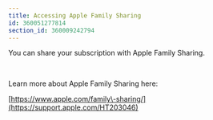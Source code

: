 ```yaml
---
title: Accessing Apple Family Sharing
id: 360051277814
section_id: 360009242794
---
```

You can share your subscription with Apple Family Sharing.


 


Learn more about Apple Family Sharing here:


[https://www.apple.com/family\-sharing/](https://support.apple.com/HT203046)


 

